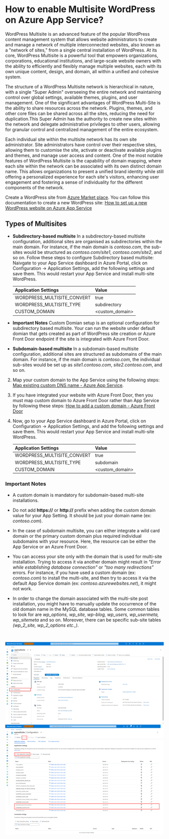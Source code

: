 # How to enable Multisite WordPress on Azure App Service?

WordPress Multisite is an advanced feature of the popular WordPress content management system that allows website administrators to create and manage a network of multiple interconnected websites, also known as a "network of sites," from a single central installation of WordPress. 
At its core, WordPress Multisite is a powerful tool that empowers organizations, corporations, educational institutions, and large-scale website owners with the ability to efficiently and flexibly manage multiple websites, each with its own unique content, design, and domain, all within a unified and cohesive system.

The structure of a WordPress Multisite network is hierarchical in nature, with a single "Super Admin" overseeing the entire network and maintaining control over global settings, available themes, plugins, and user management. One of the significant advantages of WordPress Multi-Site is the ability to share resources across the network. Plugins, themes, and other core files can be shared across all the sites, reducing the need for duplication.This Super Admin has the authority to create new sites within the network and delegate administrative privileges to other users, allowing for granular control and centralized management of the entire ecosystem.

Each individual site within the multisite network has its own site administrator. Site administrators have control over their respective sites, allowing them to customise the site, activate or deactivate available plugins and themes, and manage user access and content. One of the most notable features of WordPress Multisite is the capability of domain mapping, where each site within the network can be associated with its own distinct domain name. This allows organizations to present a unified brand identity while still offering a personalized experience for each site's visitors, enhancing user engagement and fostering a sense of individuality for the different components of the network.

Create a WordPress site from [Azure Market place](https://ms.portal.azure.com/#create/WordPress.WordPress). You can follow this documentation to create a new WordPress site: [How to set up a new WordPress website on Azure App Service](https://techcommunity.microsoft.com/t5/apps-on-azure-blog/how-to-set-up-a-new-wordpress-website-on-azure-app-service/ba-p/3729150)

## Types of Multisites
* **Subdirectory-based multisite**
In a subdirectory-based multisite configuration, additional sites are organised as subdirectories within the main domain. For instance, if the main domain is _contoso.com_, the sub-sites would be structured as _contoso.com/site1_, _contoso.com/site2_, and so on.
Follow these steps to configure Subdirectory based multisite: 
Naivgate to your App Service dashboard in Azure Portal, click on Configuration -> Application Settings, add the following settings and save them. This would restart your App Service and install multi-site WordPress.

   |Application Settings | Value |
   |---------------------|-------|
   | WORDPRESS_MULTISITE_CONVERT | true     |
   | WORDPRESS_MULTISITE_TYPE | subdirectory |
   | CUSTOM_DOMAIN | <custom_domain>   |

* **Important Notes**
Custom Domian setup is an optional configuration for subdirectory based multisite.  Your can run the website under default domian that gets created as part of WordPress site creation or Azure Front Door endpoint if the site is integrated with Azure Front Door. 

* **Subdomain-based multisite**
In a subdomain-based multisite configuration, additional sites are structured as subdomains of the main domain. For instance, if the main domain is _contoso.com_, the individual sub-sites would be set up as _site1.contoso.com_, _site2.contoso.com_, and so on. 

2. Map your custom domain to the App Service using the following steps: [Map existing custom DNS name - Azure App Service](https://learn.microsoft.com/en-us/azure/app-service/app-service-web-tutorial-custom-domain?tabs=root%2Cazurecli).
  
4. If you have integrated your website with Azure Front Door, then you must map custom domain to Azure Front Door rather than App Service by following these steps: [How to add a custom domain - Azure Front Door](https://learn.microsoft.com/en-us/azure/frontdoor/standard-premium/how-to-add-custom-domain)

5. Now, go to your App Service dashboard in Azure Portal, click on Configuration -> Application Settings, and add the following settings and save them. This would restart your App Service and install multi-site WordPress.

   |Application Settings | Value |
   |---------------------|-------|
   | WORDPRESS_MULTISITE_CONVERT | true     |
   | WORDPRESS_MULTISITE_TYPE | subdomain   |
   | CUSTOM_DOMAIN | <custom_domain>   |


### Important Notes
* A custom domain is mandatory for subdomain-based multi-site installations. 

* Do not add **https://** or **http://** prefix when adding the custom domain value for your App Setting. It should be just your domain name (ex: _contoso.com_).

* In the case of subdomain multisite, you can either integrate a wild card domain or the primary custom domain plus required individual subdomains with your resource. Here, the resource can be either the App Service or an Azure Front Door.

* You can access your site only with the domain that is used for multi-site installation. Trying to access it via another domain might result in _"Error while establishing database connection"_ or _"too many redirections"_ errors. For instance, if you have used a custom domain (ex: _contoso.com_) to install the multi-site, and then try to access it via the default App Service domain (ex: _contoso.azurewebsites.net_), it might not work.

* In order to change the domain associated with the multi-site post installation, you might have to manually update the occurrence of the old domain name in the MySQL database tables. Some common tables to look for are *wp_options, wp_site, wp-blog, wp_users, wp_usermeta, wp_sitemeta* and so on. Moreover, there can be specific sub-site tables *(wp_2_site, wp_2_options etc.,)*.

<br>

![Configuration Section](./media/app_service_configuration_section.png)
![App Setting Section](./media/app_service_multisite_app_setting_section.png)

